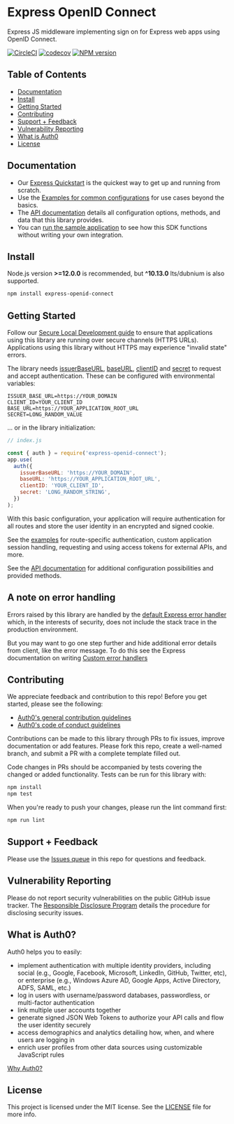 # Express OpenID Connect

Express JS middleware implementing sign on for Express web apps using OpenID Connect.

[![CircleCI](https://img.shields.io/circleci/build/github/auth0/express-openid-connect/master?style=flat-square)](https://circleci.com/gh/auth0/express-openid-connect/tree/master)
[![codecov](https://img.shields.io/codecov/c/github/auth0/express-openid-connect?style=flat-square)](https://codecov.io/gh/auth0/express-openid-connect)
[![NPM version](https://img.shields.io/npm/v/express-openid-connect.svg?style=flat-square)](https://npmjs.org/package/express-openid-connect)

## Table of Contents

- [Documentation](#documentation)
- [Install](#install)
- [Getting Started](#getting-started)
- [Contributing](#contributing)
- [Support + Feedback](#support--feedback)
- [Vulnerability Reporting](#vulnerability-reporting)
- [What is Auth0](#what-is-auth0)
- [License](#license)

## Documentation

- Our [Express Quickstart](https://auth0.com/docs/quickstart/webapp/express) is the quickest way to get up and running from scratch.
- Use the [Examples for common configurations](https://github.com/auth0/express-openid-connect/blob/master/EXAMPLES.md) for use cases beyond the basics.
- The [API documentation](https://auth0.github.io/express-openid-connect) details all configuration options, methods, and data that this library provides.
- You can [run the sample application](https://github.com/auth0-samples/auth0-express-webapp-sample/tree/master) to see how this SDK functions without writing your own integration.

## Install

Node.js version **>=12.0.0** is recommended, but **^10.13.0** lts/dubnium is also supported.

```bash
npm install express-openid-connect
```

## Getting Started

Follow our [Secure Local Development guide](https://auth0.com/docs/libraries/secure-local-development) to ensure that applications using this library are running over secure channels (HTTPS URLs). Applications using this library without HTTPS may experience "invalid state" errors.

The library needs [issuerBaseURL](https://auth0.github.io/express-openid-connect/interfaces/configparams.html#issuerbaseurl), [baseURL](https://auth0.github.io/express-openid-connect/interfaces/configparams.html#baseurl), [clientID](https://auth0.github.io/express-openid-connect/interfaces/configparams.html#clientid) and [secret](https://auth0.github.io/express-openid-connect/interfaces/configparams.html#secret) to request and accept authentication. These can be configured with environmental variables:

```text
ISSUER_BASE_URL=https://YOUR_DOMAIN
CLIENT_ID=YOUR_CLIENT_ID
BASE_URL=https://YOUR_APPLICATION_ROOT_URL
SECRET=LONG_RANDOM_VALUE
```

... or in the library initialization:

```js
// index.js

const { auth } = require('express-openid-connect');
app.use(
  auth({
    issuerBaseURL: 'https://YOUR_DOMAIN',
    baseURL: 'https://YOUR_APPLICATION_ROOT_URL',
    clientID: 'YOUR_CLIENT_ID',
    secret: 'LONG_RANDOM_STRING',
  })
);
```

With this basic configuration, your application will require authentication for all routes and store the user identity in an encrypted and signed cookie.

See the [examples](EXAMPLES.md) for route-specific authentication, custom application session handling, requesting and using access tokens for external APIs, and more.

See the [API documentation](https://auth0.github.io/express-openid-connect) for additional configuration possibilities and provided methods.

## A note on error handling

Errors raised by this library are handled by the [default Express error handler](https://expressjs.com/en/guide/error-handling.html#the-default-error-handler) which, in the interests of security, does not include the stack trace in the production environment.

But you may want to go one step further and hide additional error details from client, like the error message. To do this see the Express documentation on writing [Custom error handlers](https://expressjs.com/en/guide/error-handling.html#writing-error-handlers)

## Contributing

We appreciate feedback and contribution to this repo! Before you get started, please see the following:

- [Auth0's general contribution guidelines](https://github.com/auth0/.github/blob/master/CONTRIBUTING.md)
- [Auth0's code of conduct guidelines](https://github.com/auth0/open-source-template/blob/master/CODE-OF-CONDUCT.md)

Contributions can be made to this library through PRs to fix issues, improve documentation or add features. Please fork this repo, create a well-named branch, and submit a PR with a complete template filled out.

Code changes in PRs should be accompanied by tests covering the changed or added functionality. Tests can be run for this library with:

```bash
npm install
npm test
```

When you're ready to push your changes, please run the lint command first:

```bash
npm run lint
```

## Support + Feedback

Please use the [Issues queue](https://github.com/auth0/express-openid-connect/issues) in this repo for questions and feedback.

## Vulnerability Reporting

Please do not report security vulnerabilities on the public GitHub issue tracker. The [Responsible Disclosure Program](https://auth0.com/whitehat) details the procedure for disclosing security issues.

## What is Auth0?

Auth0 helps you to easily:

- implement authentication with multiple identity providers, including social (e.g., Google, Facebook, Microsoft, LinkedIn, GitHub, Twitter, etc), or enterprise (e.g., Windows Azure AD, Google Apps, Active Directory, ADFS, SAML, etc.)
- log in users with username/password databases, passwordless, or multi-factor authentication
- link multiple user accounts together
- generate signed JSON Web Tokens to authorize your API calls and flow the user identity securely
- access demographics and analytics detailing how, when, and where users are logging in
- enrich user profiles from other data sources using customizable JavaScript rules

[Why Auth0?](https://auth0.com/why-auth0)

## License

This project is licensed under the MIT license. See the [LICENSE](LICENSE) file for more info.
